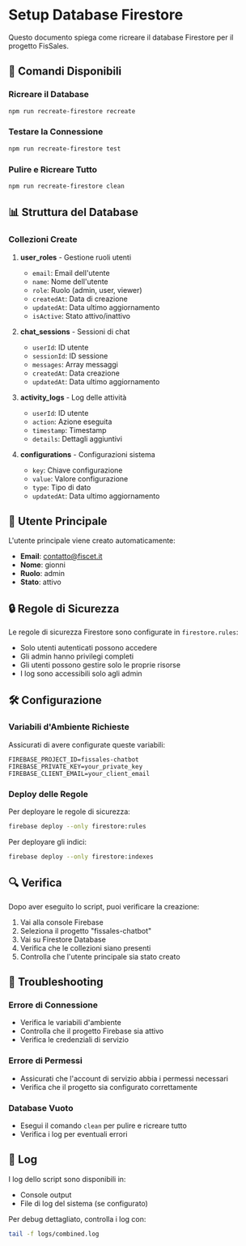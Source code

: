 # Setup Database Firestore

Questo documento spiega come ricreare il database Firestore per il progetto FisSales.

## 🚀 Comandi Disponibili

### Ricreare il Database
```bash
npm run recreate-firestore recreate
```

### Testare la Connessione
```bash
npm run recreate-firestore test
```

### Pulire e Ricreare Tutto
```bash
npm run recreate-firestore clean
```

## 📊 Struttura del Database

### Collezioni Create

1. **user_roles** - Gestione ruoli utenti
   - `email`: Email dell'utente
   - `name`: Nome dell'utente
   - `role`: Ruolo (admin, user, viewer)
   - `createdAt`: Data di creazione
   - `updatedAt`: Data ultimo aggiornamento
   - `isActive`: Stato attivo/inattivo

2. **chat_sessions** - Sessioni di chat
   - `userId`: ID utente
   - `sessionId`: ID sessione
   - `messages`: Array messaggi
   - `createdAt`: Data creazione
   - `updatedAt`: Data ultimo aggiornamento

3. **activity_logs** - Log delle attività
   - `userId`: ID utente
   - `action`: Azione eseguita
   - `timestamp`: Timestamp
   - `details`: Dettagli aggiuntivi

4. **configurations** - Configurazioni sistema
   - `key`: Chiave configurazione
   - `value`: Valore configurazione
   - `type`: Tipo di dato
   - `updatedAt`: Data ultimo aggiornamento

## 👤 Utente Principale

L'utente principale viene creato automaticamente:
- **Email**: contatto@fiscet.it
- **Nome**: gionni
- **Ruolo**: admin
- **Stato**: attivo

## 🔒 Regole di Sicurezza

Le regole di sicurezza Firestore sono configurate in `firestore.rules`:

- Solo utenti autenticati possono accedere
- Gli admin hanno privilegi completi
- Gli utenti possono gestire solo le proprie risorse
- I log sono accessibili solo agli admin

## 🛠️ Configurazione

### Variabili d'Ambiente Richieste

Assicurati di avere configurate queste variabili:

```env
FIREBASE_PROJECT_ID=fissales-chatbot
FIREBASE_PRIVATE_KEY=your_private_key
FIREBASE_CLIENT_EMAIL=your_client_email
```

### Deploy delle Regole

Per deployare le regole di sicurezza:

```bash
firebase deploy --only firestore:rules
```

Per deployare gli indici:

```bash
firebase deploy --only firestore:indexes
```

## 🔍 Verifica

Dopo aver eseguito lo script, puoi verificare la creazione:

1. Vai alla console Firebase
2. Seleziona il progetto "fissales-chatbot"
3. Vai su Firestore Database
4. Verifica che le collezioni siano presenti
5. Controlla che l'utente principale sia stato creato

## 🚨 Troubleshooting

### Errore di Connessione
- Verifica le variabili d'ambiente
- Controlla che il progetto Firebase sia attivo
- Verifica le credenziali di servizio

### Errore di Permessi
- Assicurati che l'account di servizio abbia i permessi necessari
- Verifica che il progetto sia configurato correttamente

### Database Vuoto
- Esegui il comando `clean` per pulire e ricreare tutto
- Verifica i log per eventuali errori

## 📝 Log

I log dello script sono disponibili in:
- Console output
- File di log del sistema (se configurato)

Per debug dettagliato, controlla i log con:
```bash
tail -f logs/combined.log
```
